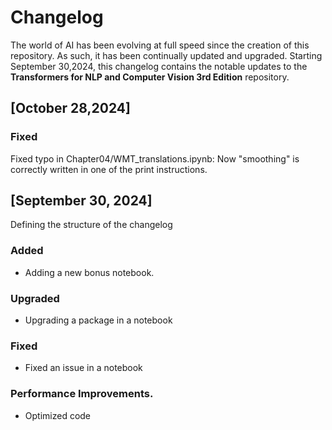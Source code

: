 # Changelog

The world of AI has been evolving at full speed since the creation of this repository. As such, it has been continually updated and upgraded.
Starting September 30,2024, this changelog contains the notable updates to the **Transformers for NLP and Computer Vision 3rd Edition** repository.

## [October 28,2024]

### Fixed
Fixed typo in Chapter04/WMT_translations.ipynb:
Now "smoothing" is correctly written in one of the print instructions.

## [September 30, 2024]
Defining the structure of the changelog
### Added
- Adding a new bonus notebook.

### Upgraded
- Upgrading a package in a notebook

### Fixed
- Fixed an issue in a notebook

### Performance Improvements.
- Optimized code 
